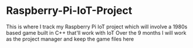 # Raspberry-Pi-IoT-Project
This is where I track my Raspberry Pi IoT project which will involve a 1980s based game built in C++ that'll work with IoT
Over the 9 months I will work as the project manager and keep the game files here
